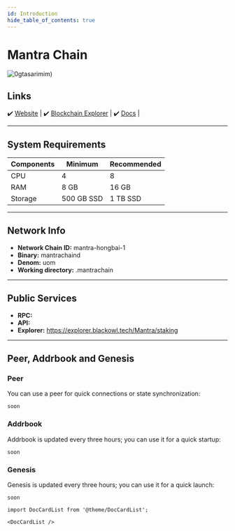 ```yaml
---
id: Introduction
hide_table_of_contents: true
---
```


# Mantra Chain

![0gtasarimim)](https://github.com/blackowltr/blackowltr.github.io/assets/107190154/48243956-1bd1-431d-aba2-a9463825342c)

## Links
 ✔️ [Website](https://www.mantrachain.io/) |
 ✔️ [Blockchain Explorer](https://explorer.blackowl.tech/Mantra/staking) |
 ✔️ [Docs](https://docs.mantrachain.io/) |

---

## **System Requirements**

| Components | Minimum      | **Recommended** |
|------------|--------------|-----------------|
| CPU        | 4            | 8               |
| RAM        | 8 GB         | 16 GB           |
| Storage    | 500 GB SSD   | 1 TB SSD      |

---

## **Network Info**

- **Network Chain ID:** mantra-hongbai-1
- **Binary:** mantrachaind
- **Denom:** uom
- **Working directory:** .mantrachain

---

## **Public Services**

- **RPC:** 
- **API:** 
- **Explorer:** https://explorer.blackowl.tech/Mantra/staking

---

## **Peer, Addrbook and Genesis**

### Peer
You can use a peer for quick connections or state synchronization:

```shell
soon
```

### Addrbook
Addrbook is updated every three hours; you can use it for a quick startup:

```shell
soon
```

### Genesis
Genesis is updated every three hours; you can use it for a quick launch:
```shell
soon
```

```mdx-code-block
import DocCardList from '@theme/DocCardList';

<DocCardList />
```
